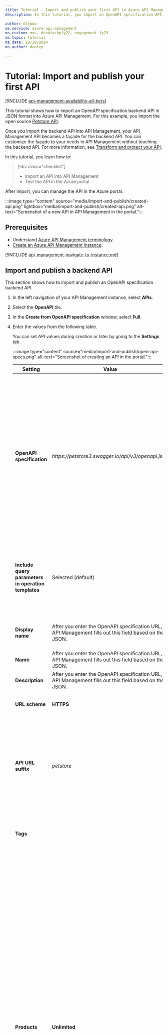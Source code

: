 ```yaml
---
title: Tutorial - Import and publish your first API in Azure API Management
description: In this tutorial, you import an OpenAPI specification API into Azure API Management, and then test your API in the Azure portal.

author: dlepow
ms.service: azure-api-management
ms.custom: mvc, devdivchpfy22, engagement-fy23
ms.topic: tutorial
ms.date: 10/29/2024
ms.author: danlep

---
```

# Tutorial: Import and publish your first API

[!INCLUDE [api-management-availability-all-tiers](../../includes/api-management-availability-all-tiers.md)]

This tutorial shows how to import an OpenAPI specification backend API in JSON format into Azure API Management. For this example, you import the open source [Petstore API](https://petstore3.swagger.io/).

Once you import the backend API into API Management, your API Management API becomes a façade for the backend API. You can customize the façade to your needs in API Management without touching the backend API. For more information, see [Transform and protect your API](transform-api.md).

In this tutorial, you learn how to:

> [!div class="checklist"]
> * Import an API into API Management
> * Test the API in the Azure portal

After import, you can manage the API in the Azure portal.

:::image type="content" source="media/import-and-publish/created-api.png" lightbox="media/import-and-publish/created-api.png" alt-text="Screenshot of a new API in API Management in the portal.":::

## Prerequisites

- Understand [Azure API Management terminology](api-management-terminology.md).
- [Create an Azure API Management instance](get-started-create-service-instance.md).

[!INCLUDE [api-management-navigate-to-instance.md](../../includes/api-management-navigate-to-instance.md)]

## Import and publish a backend API

This section shows how to import and publish an OpenAPI specification backend API.

1. In the left navigation of your API Management instance, select **APIs**.
1. Select the **OpenAPI** tile.
1. In the **Create from OpenAPI specification** window, select **Full**.
1. Enter the values from the following table.

   You can set API values during creation or later by going to the **Settings** tab.

   :::image type="content" source="media/import-and-publish/open-api-specs.png" alt-text="Screenshot of creating an API in the portal.":::


   |Setting|Value|Description|
   |-------|-----|-----------|
   |**OpenAPI specification**|*https:\//petstore3.swagger.io/api/v3/openapi.json*|Specifies the backend service implementing the API and the operations that the API supports. <br/><br/>The backend service URL appears later as the **Web service URL** on the API's **Settings** page.<br/><br/>After import, you can add, edit, rename, or delete operations in the specification.  |
   | **Include query parameters in operation templates** | Selected (default) | Specifies whether to import required query parameters in the specification as template parameters in API Management.  |
   |**Display name**|After you enter the OpenAPI specification URL, API Management fills out this field based on the JSON.|The name displayed in the [developer portal](api-management-howto-developer-portal.md).|
   |**Name**|After you enter the OpenAPI specification URL, API Management fills out this field based on the JSON.|A unique name for the API.|
   |**Description**|After you enter the OpenAPI specification URL, API Management fills out this field based on the JSON.|An optional description of the API.|
   |**URL scheme**|**HTTPS**|Which protocols can access the API.|
   |**API URL suffix**|*petstore*|The suffix appended to the base URL for the API Management service. API Management distinguishes APIs by their suffix, so the suffix must be unique for every API for a given publisher.|
   |**Tags**| |Tags for organizing APIs for searching, grouping, or filtering.|
   |**Products**|**Unlimited**|Association of one or more APIs. In certain tiers, API Management instance comes with two sample products: **Starter** and **Unlimited**. You publish an API in the developer portal by associating the API with a product.<br/><br/> You can include several APIs in a product and offer product [subscriptions](api-management-subscriptions.md) to developers through the developer portal. To add this API to another product, type or select the product name. Repeat this step to add the API to multiple products. You can also add APIs to products later from the **Settings** page.<br/><br/>  For more information about products, see [Create and publish a product](api-management-howto-add-products.md).|
   |**Gateways**|**Managed**|API gateway(s) that expose the API. This field is available only in **Developer** and **Premium** tier services.<br/><br/>**Managed** indicates the gateway built into the API Management service and hosted by Microsoft in Azure. [Self-hosted gateways](self-hosted-gateway-overview.md) are available only in the Premium and Developer service tiers. You can deploy them on-premises or in other clouds.<br/><br/> If no gateways are selected, the API won't be available and your API requests won't succeed.|
   |**Version this API?**|Select or deselect|For more information, see [Publish multiple versions of your API](api-management-get-started-publish-versions.md).|

1. Select **Create** to create your API.

If you have problems importing an API definition, see the [list of known issues and restrictions](api-management-api-import-restrictions.md).

## Test the new API in the Azure portal

You can call API operations directly from the Azure portal, which provides a convenient way to view and test the operations. In the portal's test console, by default, APIs are called by using a key from the built-in all-access subscription. You can also test API calls by using a subscription key scoped to a product.

1. In the left navigation of your API Management instance, select **APIs** > **Swagger Petstore**.
1. Select the **Test** tab, and then select **Finds Pets by status**. The page shows the *status* **Query parameter**. Select one of the available values, such as *pending*. You can also add query parameters and headers here. 

    In the **HTTP request** section, the **Ocp-Apim-Subscription-Key** header is filled in automatically for you, which you can see if you select the "eye" icon.
1. Select **Send**.

   :::image type="content" source="media/import-and-publish/test-new-api.png" alt-text="Screenshot of testing an API in Azure portal." lightbox="media/import-and-publish/test-new-api.png":::

   The backend responds with **200 OK** and some data.

## Next steps

In this tutorial, you learned how to:

> [!div class="checklist"]
> * Import your first API
> * Test the API in the Azure portal

Advance to the next tutorial to learn how to create and publish a product:

> [!div class="nextstepaction"]
> [Create and publish a product](api-management-howto-add-products.md)